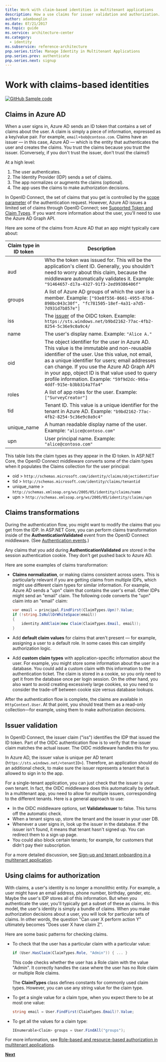```yaml
---
title: Work with claim-based identities in multitenant applications
description: How a use claims for issuer validation and authorization.
author: adamboeglin
ms.date: 07/21/2017
ms.topic: guide
ms.service: architecture-center
ms.category:
  - identity
ms.subservice: reference-architecture
pnp.series.title: Manage Identity in Multitenant Applications
pnp.series.prev: authenticate
pnp.series.next: signup
---
```


# Work with claims-based identities

[![GitHub](../_images/github.png) Sample code][sample application]

## Claims in Azure AD

When a user signs in, Azure AD sends an ID token that contains a set of claims about the user. A claim is simply a piece of information, expressed as a key/value pair. For example, `email`=`bob@contoso.com`.  Claims have an issuer &mdash; in this case, Azure AD &mdash; which is the entity that authenticates the user and creates the claims. You trust the claims because you trust the issuer. (Conversely, if you don't trust the issuer, don't trust the claims!)

At a high level:

1. The user authenticates.
2. The Identity Provider (IDP) sends a set of claims.
3. The app normalizes or augments the claims (optional).
4. The app uses the claims to make authorization decisions.

In OpenID Connect, the set of claims that you get is controlled by the [scope parameter] of the authentication request. However, Azure AD issues a limited set of claims through OpenID Connect; see [Supported Token and Claim Types]. If you want more information about the user, you'll need to use the Azure AD Graph API.

Here are some of the claims from Azure AD that an app might typically care about:

| Claim type in ID token | Description |
| --- | --- |
| aud |Who the token was issued for. This will be the application's client ID. Generally, you shouldn't need to worry about this claim, because the middleware automatically validates it. Example:  `"91464657-d17a-4327-91f3-2ed99386406f"` |
| groups |A list of Azure AD groups of which the user is a member. Example: `["93e8f556-8661-4955-87b6-890bc043c30f", "fc781505-18ef-4a31-a7d5-7d931d7b857e"]` |
| iss |The [issuer] of the OIDC token. Example: `https://sts.windows.net/b9bd2162-77ac-4fb2-8254-5c36e9c0a9c4/` |
| name |The user's display name. Example: `"Alice A."` |
| oid |The object identifier for the user in Azure AD. This value is the immutable and non-reusable identifier of the user. Use this value, not email, as a unique identifier for users; email addresses can change. If you use the Azure AD Graph API in your app, object ID is that value used to query profile information. Example: `"59f9d2dc-995a-4ddf-915e-b3bb314a7fa4"` |
| roles |A list of app roles for the user.    Example: `["SurveyCreator"]` |
| tid |Tenant ID. This value is a unique identifier for the tenant in Azure AD. Example: `"b9bd2162-77ac-4fb2-8254-5c36e9c0a9c4"` |
| unique_name |A human readable display name of the user. Example: `"alice@contoso.com"` |
| upn |User principal name. Example: `"alice@contoso.com"` |

This table lists the claim types as they appear in the ID token. In ASP.NET Core, the OpenID Connect middleware converts some of the claim types when it populates the Claims collection for the user principal:

* oid > `http://schemas.microsoft.com/identity/claims/objectidentifier`
* tid > `http://schemas.microsoft.com/identity/claims/tenantid`
* unique_name > `http://schemas.xmlsoap.org/ws/2005/05/identity/claims/name`
* upn > `http://schemas.xmlsoap.org/ws/2005/05/identity/claims/upn`

## Claims transformations

During the authentication flow, you might want to modify the claims that you get from the IDP. In ASP.NET Core, you can perform claims transformation inside of the **AuthenticationValidated** event from the OpenID Connect middleware. (See [Authentication events].)

Any claims that you add during **AuthenticationValidated** are stored in the session authentication cookie. They don't get pushed back to Azure AD.

Here are some examples of claims transformation:

* **Claims normalization**, or making claims consistent across users. This is particularly relevant if you are getting claims from multiple IDPs, which might use different claim types for similar information. For example, Azure AD sends a "upn" claim that contains the user's email. Other IDPs might send an "email" claim. The following code converts the "upn" claim into an "email" claim:

  ```csharp
  var email = principal.FindFirst(ClaimTypes.Upn)?.Value;
  if (!string.IsNullOrWhiteSpace(email))
  {
      identity.AddClaim(new Claim(ClaimTypes.Email, email));
  }
  ```

* Add **default claim values** for claims that aren't present &mdash; for example, assigning a user to a default role. In some cases this can simplify authorization logic.
* Add **custom claim types** with application-specific information about the user. For example, you might store some information about the user in a database. You could add a custom claim with this information to the authentication ticket. The claim is stored in a cookie, so you only need to get it from the database once per login session. On the other hand, you also want to avoid creating excessively large cookies, so you need to consider the trade-off between cookie size versus database lookups.

After the authentication flow is complete, the claims are available in `HttpContext.User`. At that point, you should treat them as a read-only collection&mdash;for example, using them to make authorization decisions.

## Issuer validation

In OpenID Connect, the issuer claim ("iss") identifies the IDP that issued the ID token. Part of the OIDC authentication flow is to verify that the issuer claim matches the actual issuer. The OIDC middleware handles this for you.

In Azure AD, the issuer value is unique per AD tenant (`https://sts.windows.net/<tenantID>`). Therefore, an application should do an additional check, to make sure the issuer represents a tenant that is allowed to sign in to the app.

For a single-tenant application, you can just check that the issuer is your own tenant. In fact, the OIDC middleware does this automatically by default. In a multitenant app, you need to allow for multiple issuers, corresponding to the different tenants. Here is a general approach to use:

* In the OIDC middleware options, set **ValidateIssuer** to false. This turns off the automatic check.
* When a tenant signs up, store the tenant and the issuer in your user DB.
* Whenever a user signs in, look up the issuer in the database. If the issuer isn't found, it means that tenant hasn't signed up. You can redirect them to a sign up page.
* You could also block certain tenants; for example, for customers that didn't pay their subscription.

For a more detailed discussion, see [Sign-up and tenant onboarding in a multitenant application][signup].

## Using claims for authorization

With claims, a user's identity is no longer a monolithic entity. For example, a user might have an email address, phone number, birthday, gender, etc. Maybe the user's IDP stores all of this information. But when you authenticate the user, you'll typically get a subset of these as claims. In this model, the user's identity is simply a bundle of claims. When you make authorization decisions about a user, you will look for particular sets of claims. In other words, the question "Can user X perform action Y" ultimately becomes "Does user X have claim Z".

Here are some basic patterns for checking claims.

* To check that the user has a particular claim with a particular value:

   ```csharp
   if (User.HasClaim(ClaimTypes.Role, "Admin")) { ... }
   ```

   This code checks whether the user has a Role claim with the value "Admin". It correctly handles the case where the user has no Role claim or multiple Role claims.
  
   The **ClaimTypes** class defines constants for commonly used claim types. However, you can use any string value for the claim type.
* To get a single value for a claim type, when you expect there to be at most one value:

  ```csharp
  string email = User.FindFirst(ClaimTypes.Email)?.Value;
  ```

* To get all the values for a claim type:

  ```csharp
  IEnumerable<Claim> groups = User.FindAll("groups");
  ```

For more information, see [Role-based and resource-based authorization in multitenant applications][authorization].

[**Next**][signup]

<!-- links -->

[scope parameter]: https://nat.sakimura.org/2012/01/26/scopes-and-claims-in-openid-connect
[Supported Token and Claim Types]: https://docs.microsoft.com/azure/active-directory/active-directory-token-and-claims
[issuer]: https://openid.net/specs/openid-connect-core-1_0.html#IDToken
[Authentication events]: ./authenticate.md#authentication-events
[signup]: ./signup.md
[Claims-Based Authorization]: https://docs.microsoft.com/aspnet/core/security/authorization/claims
[sample application]: https://github.com/mspnp/multitenant-saas-guidance
[authorization]: ./authorize.md
